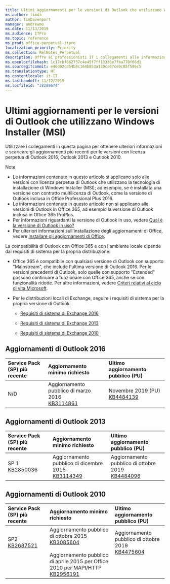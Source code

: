 ```yaml
---
title: Ultimi aggiornamenti per le versioni di Outlook che utilizzano Windows Installer (MSI)
ms.author: timda
author: TimDavenport
manager: andrewmo
ms.date: 11/13/2019
ms.audience: ITPro
ms.topic: reference
ms.prod: office-perpetual-itpro
localization_priority: Priority
ms.collection: RelNotes_Perpetual
description: Offre ai professionisti IT i collegamenti alle informazioni sugli aggiornamenti più recenti delle versioni con licenza perpetua di Outlook 2016, Outlook 2013, e Outlook 2010
ms.openlocfilehash: 1c17cbf662737c4e45f7ff13336e7fba770f66d1
ms.sourcegitcommit: e46d02cd54b8c164b853a130ca07ce9c85f586c5
ms.translationtype: HT
ms.contentlocale: it-IT
ms.lasthandoff: 11/12/2019
ms.locfileid: "38289674"
---
```

# <a name="latest-updates-for-versions-of-outlook-that-use-windows-installer-msi"></a>Ultimi aggiornamenti per le versioni di Outlook che utilizzano Windows Installer (MSI)

Utilizzare i collegamenti in questa pagina per ottenere ulteriori informazioni e scaricare gli aggiornamenti più recenti per le versioni con licenza perpetua di Outlook 2016, Outlook 2013 e Outlook 2010.
  
> [!NOTE]
> - Le informazioni contenute in questo articolo si applicano solo alle versioni con licenza perpetua di Outlook che utilizzano la tecnologia di installazione di Windows Installer (MSI); ad esempio, se è installata una versione con contratto multilicenza di Outlook, come la versione di Outlook inclusa in Office Professional Plus 2016.
> - Le informazioni contenute in questo articolo non si applicano alle versioni di Outlook in Office 365, ad esempio la versione di Outlook inclusa in Office 365 ProPlus.
> - Per informazioni riguardanti la versione di Outlook in uso, vedere [Qual è la versione di Outlook in uso?](https://support.office.com/article/b3a9568c-edb5-42b9-9825-d48d82b2257c)
> - Per ulteriori informazioni sull'installazione degli aggiornamenti di Office, vedere [Installare gli aggiornamenti di Office](https://support.office.com/article/2ab296f3-7f03-43a2-8e50-46de917611c5). 
  
La compatibilità di Outlook con Office 365 e con l'ambiente locale dipende dai requisiti di sistema per la propria distribuzione:
  
- Office 365 è compatibile con qualsiasi versione di Outlook con supporto "Mainstream", che include l'ultima versione di Outlook 2016. Per le versioni precedenti di Outlook, solo quelle con supporto "Extended" possono continuare a funzionare con Office 365, anche se con funzionalità ridotte. Per altre informazioni, vedere [Criteri relativi al ciclo di vita Microsoft](https://support.microsoft.com/lifecycle).
    
- Per le distribuzioni locali di Exchange, seguire i requisiti di sistema per la propria versione di Outlook:
    
  - [Requisiti di sistema di Exchange 2016](https://docs.microsoft.com/Exchange/plan-and-deploy/system-requirements)
    
  - [Requisiti di sistema di Exchange 2013](https://docs.microsoft.com/exchange/exchange-2013-system-requirements-exchange-2013-help)
    
  - [Requisiti di sistema di Exchange 2010](https://docs.microsoft.com/previous-versions/office/exchange-server-2010/aa996719(v=exchg.141))

   
## <a name="outlook-2016-updates"></a>Aggiornamenti di Outlook 2016

|**Service Pack (SP) più recente**|**Aggiornamento minimo richiesto**|**Ultimo aggiornamento pubblico (PU)**|
|:-----|:-----|:-----|
|N/D  <br/> |Aggiornamento pubblico di marzo 2016 <br/>[KB3114861](https://support.microsoft.com/help/3114861) <br/> |Novembre 2019 (PU) <br/>[KB4484139](https://support.microsoft.com/help/4484139) 

## <a name="outlook-2013-updates"></a>Aggiornamenti di Outlook 2013

|**Service Pack (SP) più recente**|**Aggiornamento minimo richiesto**|**Ultimo aggiornamento pubblico (PU)**|
|:-----|:-----|:-----|
|SP 1  <br/>[KB2850036](https://go.microsoft.com/fwlink/p/?LinkId=512538) <br/> |Aggiornamento pubblico di dicembre 2015 <br/>[KB3114349](https://support.microsoft.com/kb/3114349) <br/> |Aggiornamento pubblico di ottobre 2019 <br/>[KB4484096](https://support.microsoft.com/help/4484096)  |
   
## <a name="outlook-2010-updates"></a>Aggiornamenti di Outlook 2010

|**Service Pack (SP) più recente**|**Aggiornamento minimo richiesto**|**Ultimo aggiornamento pubblico (PU)**|
|:-----|:-----|:-----|
|SP2 <br/>[KB2687521](https://go.microsoft.com/fwlink/p/?LinkId=512542) <br><br><br><br/> |Aggiornamento pubblico di ottobre 2015 <br/> [KB3085604](https://support.microsoft.com/kb/3085604) <br/><br/>  Aggiornamento pubblico di aprile 2015 per Office 2010 per MAPI/HTTP <br/> [KB2956191](https://support.microsoft.com/it-IT/help/2956191/april-14-2015-update-for-office-2010-kb2956191) <br/> |Aggiornamento pubblico di ottobre 2019 <br/>[KB4475604](https://support.microsoft.com/help/4475604) <br><br><br><br/>|
   

